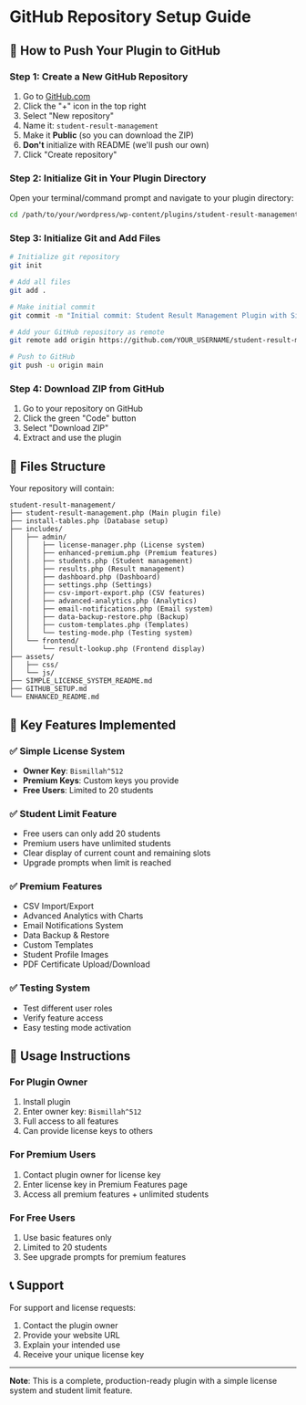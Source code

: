 # GitHub Repository Setup Guide

## 🚀 How to Push Your Plugin to GitHub

### Step 1: Create a New GitHub Repository

1. Go to [GitHub.com](https://github.com)
2. Click the "+" icon in the top right
3. Select "New repository"
4. Name it: `student-result-management`
5. Make it **Public** (so you can download the ZIP)
6. **Don't** initialize with README (we'll push our own)
7. Click "Create repository"

### Step 2: Initialize Git in Your Plugin Directory

Open your terminal/command prompt and navigate to your plugin directory:

```bash
cd /path/to/your/wordpress/wp-content/plugins/student-result-management
```

### Step 3: Initialize Git and Add Files

```bash
# Initialize git repository
git init

# Add all files
git add .

# Make initial commit
git commit -m "Initial commit: Student Result Management Plugin with Simple License System"

# Add your GitHub repository as remote
git remote add origin https://github.com/YOUR_USERNAME/student-result-management.git

# Push to GitHub
git push -u origin main
```

### Step 4: Download ZIP from GitHub

1. Go to your repository on GitHub
2. Click the green "Code" button
3. Select "Download ZIP"
4. Extract and use the plugin

## 📁 Files Structure

Your repository will contain:

```
student-result-management/
├── student-result-management.php (Main plugin file)
├── install-tables.php (Database setup)
├── includes/
│   ├── admin/
│   │   ├── license-manager.php (License system)
│   │   ├── enhanced-premium.php (Premium features)
│   │   ├── students.php (Student management)
│   │   ├── results.php (Result management)
│   │   ├── dashboard.php (Dashboard)
│   │   ├── settings.php (Settings)
│   │   ├── csv-import-export.php (CSV features)
│   │   ├── advanced-analytics.php (Analytics)
│   │   ├── email-notifications.php (Email system)
│   │   ├── data-backup-restore.php (Backup)
│   │   ├── custom-templates.php (Templates)
│   │   └── testing-mode.php (Testing system)
│   └── frontend/
│       └── result-lookup.php (Frontend display)
├── assets/
│   ├── css/
│   └── js/
├── SIMPLE_LICENSE_SYSTEM_README.md
├── GITHUB_SETUP.md
└── ENHANCED_README.md
```

## 🔑 Key Features Implemented

### ✅ Simple License System
- **Owner Key**: `Bismillah^512`
- **Premium Keys**: Custom keys you provide
- **Free Users**: Limited to 20 students

### ✅ Student Limit Feature
- Free users can only add 20 students
- Premium users have unlimited students
- Clear display of current count and remaining slots
- Upgrade prompts when limit is reached

### ✅ Premium Features
- CSV Import/Export
- Advanced Analytics with Charts
- Email Notifications System
- Data Backup & Restore
- Custom Templates
- Student Profile Images
- PDF Certificate Upload/Download

### ✅ Testing System
- Test different user roles
- Verify feature access
- Easy testing mode activation

## 🎯 Usage Instructions

### For Plugin Owner
1. Install plugin
2. Enter owner key: `Bismillah^512`
3. Full access to all features
4. Can provide license keys to others

### For Premium Users
1. Contact plugin owner for license key
2. Enter license key in Premium Features page
3. Access all premium features + unlimited students

### For Free Users
1. Use basic features only
2. Limited to 20 students
3. See upgrade prompts for premium features

## 📞 Support

For support and license requests:
1. Contact the plugin owner
2. Provide your website URL
3. Explain your intended use
4. Receive your unique license key

---

**Note**: This is a complete, production-ready plugin with a simple license system and student limit feature.